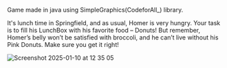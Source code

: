 Game made in java using SimpleGraphics(CodeforAll_) library.

It's lunch time in Springfield, and as usual, Homer is very hungry. 
Your task is to fill his LunchBox with his favorite food – Donuts! 
But remember, Homer’s belly won’t be satisfied with broccoli, and he can’t live without his Pink Donuts. Make sure you get it right!

![Screenshot 2025-01-10 at 12 35 05](https://github.com/user-attachments/assets/72f56c4a-b66a-481f-97be-e93e527c48d6)
